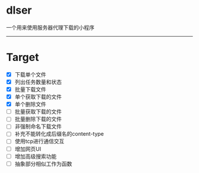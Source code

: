 # dlser
一个用来使用服务器代理下载的小程序

---

# Target

- [x] 下载单个文件
- [x] 列出任务数量和状态
- [x] 批量下载文件
- [x] 单个获取下载的文件
- [x] 单个删除文件
- [ ] 批量获取下载的文件
- [ ] 批量删除下载的文件
- [ ] 非强制命名下载文件
- [ ] 补充不能转化成后缀名的content-type
- [ ] 使用tcp进行通信交互
- [ ] 增加网页UI
- [ ] 增加高级搜索功能
- [ ] 抽象部分相似工作为函数
